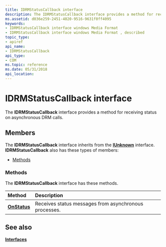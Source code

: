 ```yaml
---
title: IDRMStatusCallback interface
description: The IDRMStatusCallback interface provides a method for receiving status on asynchronous DRM calls.
ms.assetid: d036e259-2451-4020-9516-9631f0ff4095
keywords:
- IDRMStatusCallback interface windows Media Format
- IDRMStatusCallback interface windows Media Format , described
topic_type:
- apiref
api_name:
- IDRMStatusCallback
api_type:
- COM
ms.topic: reference
ms.date: 05/31/2018
api_location: 
---
```


# IDRMStatusCallback interface

The **IDRMStatusCallback** interface provides a method for receiving status on asynchronous DRM calls.

## Members

The **IDRMStatusCallback** interface inherits from the [**IUnknown**](/windows/desktop/api/unknwn/nn-unknwn-iunknown) interface. **IDRMStatusCallback** also has these types of members:

-   [Methods](#methods)

### Methods

The **IDRMStatusCallback** interface has these methods.



| Method                                          | Description                                                      |
|:------------------------------------------------|:-----------------------------------------------------------------|
| [**OnStatus**](idrmstatuscallback-onstatus.md) | Receives status messages from asynchronous processes.<br/> |



 

## See also

<dl> <dt>

[**Interfaces**](drm-interfaces.md)
</dt> </dl>

 

